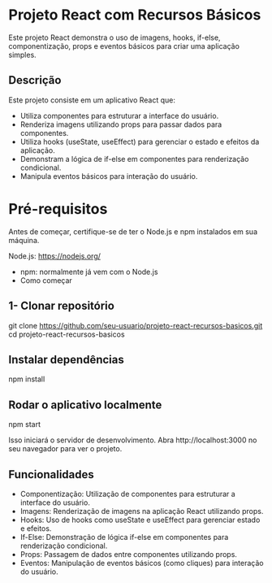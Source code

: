 # Projeto React com Recursos Básicos
Este projeto React demonstra o uso de imagens, hooks, if-else, componentização, props e eventos básicos para criar uma aplicação simples.

## Descrição
Este projeto consiste em um aplicativo React que:

- Utiliza componentes para estruturar a interface do usuário.
- Renderiza imagens utilizando props para passar dados para componentes.
- Utiliza hooks (useState, useEffect) para gerenciar o estado e efeitos da aplicação.
- Demonstram a lógica de if-else em componentes para renderização condicional.
- Manipula eventos básicos para interação do usuário.

# Pré-requisitos
Antes de começar, certifique-se de ter o Node.js e npm instalados em sua máquina.

Node.js: https://nodejs.org/
- npm: normalmente já vem com o Node.js
- Como começar

## 1- Clonar repositório
git clone https://github.com/seu-usuario/projeto-react-recursos-basicos.git
cd projeto-react-recursos-basicos

## Instalar dependências
npm install

## Rodar o aplicativo localmente
npm start

Isso iniciará o servidor de desenvolvimento. Abra http://localhost:3000 no seu navegador para ver o projeto.

## Funcionalidades
- Componentização: Utilização de componentes para estruturar a interface do usuário.
- Imagens: Renderização de imagens na aplicação React utilizando props.
- Hooks: Uso de hooks como useState e useEffect para gerenciar estado e efeitos.
- If-Else: Demonstração de lógica if-else em componentes para renderização condicional.
- Props: Passagem de dados entre componentes utilizando props.
- Eventos: Manipulação de eventos básicos (como cliques) para interação do usuário.



